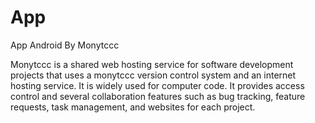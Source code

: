 # App
App Android By Monytccc

Monytccc is a shared web hosting service for software development projects that uses a monytccc version control system and an internet hosting service. It is widely used for computer code. It provides access control and several collaboration features such as bug tracking, feature requests, task management, and websites for each project.
